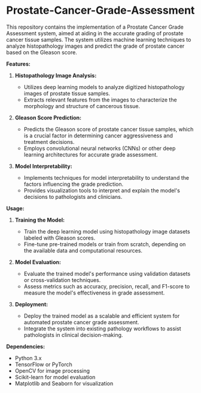 # Prostate-Cancer-Grade-Assessment

This repository contains the implementation of a Prostate Cancer Grade Assessment system, aimed at aiding in the accurate grading of prostate cancer tissue samples. The system utilizes machine learning techniques to analyze histopathology images and predict the grade of prostate cancer based on the Gleason score. 
    
**Features:**

1. **Histopathology Image Analysis:**
   - Utilizes deep learning models to analyze digitized histopathology images of prostate tissue samples.
   - Extracts relevant features from the images to characterize the morphology and structure of cancerous tissue.

2. **Gleason Score Prediction:**
   - Predicts the Gleason score of prostate cancer tissue samples, which is a crucial factor in determining cancer aggressiveness and treatment decisions.
   - Employs convolutional neural networks (CNNs) or other deep learning architectures for accurate grade assessment.

3. **Model Interpretability:**
   - Implements techniques for model interpretability to understand the factors influencing the grade prediction.
   - Provides visualization tools to interpret and explain the model's decisions to pathologists and clinicians.

**Usage:**

1. **Training the Model:**
   - Train the deep learning model using histopathology image datasets labeled with Gleason scores.
   - Fine-tune pre-trained models or train from scratch, depending on the available data and computational resources.

2. **Model Evaluation:**
   - Evaluate the trained model's performance using validation datasets or cross-validation techniques.
   - Assess metrics such as accuracy, precision, recall, and F1-score to measure the model's effectiveness in grade assessment.

3. **Deployment:**
   - Deploy the trained model as a scalable and efficient system for automated prostate cancer grade assessment.
   - Integrate the system into existing pathology workflows to assist pathologists in clinical decision-making.

**Dependencies:**
- Python 3.x
- TensorFlow or PyTorch
- OpenCV for image processing
- Scikit-learn for model evaluation
- Matplotlib and Seaborn for visualization

